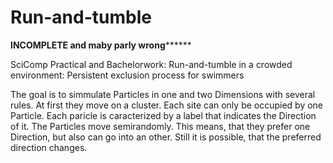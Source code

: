 # Run-and-tumble

**********INCOMPLETE and maby parly wrong****************

SciComp Practical and Bachelorwork: Run-and-tumble in a crowded environment: Persistent exclusion process for swimmers

The goal is to simmulate Particles in one and two Dimensions with several rules. At first they move on a cluster. Each 
site can only be occupied by one Particle. Each paricle is caracterized by a label that indicates the Direction of it. 
The Particles move semirandomly. This means, that they prefer one Direction, but also can go into an other. Still it is 
possible, that the preferred direction changes. 
